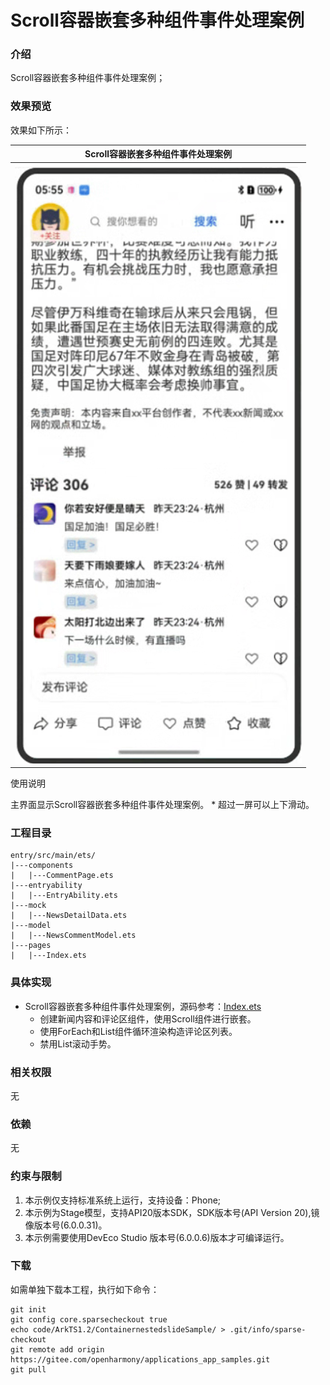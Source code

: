 # Scroll容器嵌套多种组件事件处理案例

### 介绍

Scroll容器嵌套多种组件事件处理案例；

### 效果预览

效果如下所示：

|Scroll容器嵌套多种组件事件处理案例|
|--------------------------------|
|![Alt text](entry/src/main/resources/base/media/sample.png)|

使用说明

主界面显示Scroll容器嵌套多种组件事件处理案例。
    * 超过一屏可以上下滑动。

### 工程目录

```
entry/src/main/ets/
|---components
|   |---CommentPage.ets
|---entryability
|   |---EntryAbility.ets
|---mock
|   |---NewsDetailData.ets
|---model
|   |---NewsCommentModel.ets
|---pages
|   |---Index.ets
```

### 具体实现

* Scroll容器嵌套多种组件事件处理案例，源码参考：[Index.ets](entry/src/main/ets/pages/Index.ets)
  * 创建新闻内容和评论区组件，使用Scroll组件进行嵌套。
  * 使用ForEach和List组件循环渲染构造评论区列表。
  * 禁用List滚动手势。

### 相关权限

无

### 依赖

无

### 约束与限制

1. 本示例仅支持标准系统上运行，支持设备：Phone;
2. 本示例为Stage模型，支持API20版本SDK，SDK版本号(API Version 20),镜像版本号(6.0.0.31)。
3. 本示例需要使用DevEco Studio 版本号(6.0.0.6)版本才可编译运行。

### 下载

如需单独下载本工程，执行如下命令：

```
git init
git config core.sparsecheckout true
echo code/ArkTS1.2/ContainernestedslideSample/ > .git/info/sparse-checkout
git remote add origin https://gitee.com/openharmony/applications_app_samples.git
git pull
```